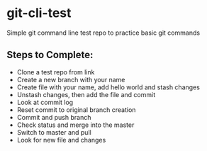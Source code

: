 # git-cli-test
Simple git command line test repo to practice basic git commands

## Steps to Complete:

+ Clone a test repo from link
+ Create a new branch with your name
+ Create file with your name, add hello world and stash changes
+ Unstash changes, then add the file and commit
+ Look at commit log
+ Reset commit to original branch creation
+ Commit and push branch
+ Check status and merge into the master
+ Switch to master and pull
+ Look for new file and changes